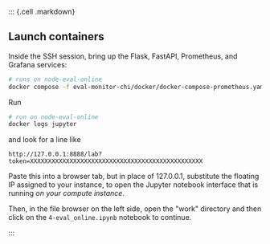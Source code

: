 

::: {.cell .markdown}

## Launch containers

Inside the SSH session, bring up the Flask, FastAPI, Prometheus, and Grafana services:


```bash
# runs on node-eval-online
docker compose -f eval-monitor-chi/docker/docker-compose-prometheus.yaml up -d
```

Run

```bash
# run on node-eval-online
docker logs jupyter
```

and look for a line like

```
http://127.0.0.1:8888/lab?token=XXXXXXXXXXXXXXXXXXXXXXXXXXXXXXXXXXXXXXXXXXXXXXXX
```

Paste this into a browser tab, but in place of 127.0.0.1, substitute the floating IP assigned to your instance, to open the Jupyter notebook interface that is running *on your compute instance*.

Then, in the file browser on the left side, open the "work" directory and then click on the `4-eval_online.ipynb` notebook to continue.

:::

